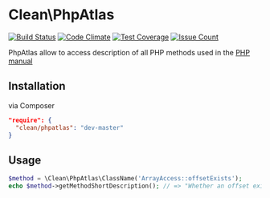 # Clean\PhpAtlas
[![Build Status](https://travis-ci.org/clean/view.svg?branch=master)](https://travis-ci.org/clean/phpatlas)
[![Code Climate](https://codeclimate.com/github/clean/view/badges/gpa.svg)](https://codeclimate.com/github/clean/phpatlas)
[![Test Coverage](https://codeclimate.com/github/clean/view/badges/coverage.svg)](https://codeclimate.com/github/clean/phpatlas/coverage)
[![Issue Count](https://codeclimate.com/github/clean/view/badges/issue_count.svg)](https://codeclimate.com/github/clean/phpatlas)

PhpAtlas allow to access description of all PHP methods used in the [PHP manual](https://www.php.net/manual/en/indexes.functions.php)

## Installation

via Composer

```json
"require": {
  "clean/phpatlas": "dev-master"
}
```

## Usage

```php
$method = \Clean\PhpAtlas\ClassName('ArrayAccess::offsetExists');
echo $method->getMethodShortDescription(); // => "Whether an offset exists",
```
